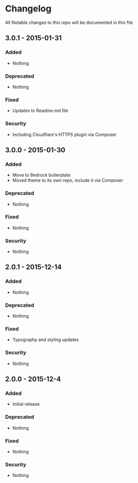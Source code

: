 # Changelog
All Notable changes to this repo will be documented in this file

## 3.0.1 - 2015-01-31

### Added
- Nothing

### Deprecated
- Nothing

### Fixed
- Updates to Readme.md file

### Security
- Including Cloudflare's HTTPS plugin via Composer

## 3.0.0 - 2015-01-30

### Added
- Move to Bedrock boilerplate
- Moved theme to its own repo, include it via Composer

### Deprecated
- Nothing

### Fixed
- Nothing

### Security
- Nothing

## 2.0.1 - 2015-12-14

### Added
- Nothing

### Deprecated
- Nothing

### Fixed
- Typography and styling updates

### Security
- Nothing

## 2.0.0 - 2015-12-4

### Added
- Initial release

### Deprecated
- Nothing

### Fixed
- Nothing

### Security
- Nothing
